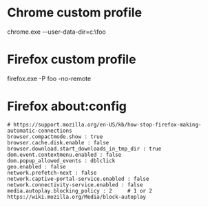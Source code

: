 # Chrome custom profile
chrome.exe --user-data-dir=c:\foo

# Firefox custom profile
firefox.exe -P foo -no-remote

# Firefox about:config
```
# https://support.mozilla.org/en-US/kb/how-stop-firefox-making-automatic-connections
browser.compactmode.show : true
browser.cache.disk.enable : false
browser.download.start_downloads_in_tmp_dir : true
dom.event.contextmenu.enabled : false
dom.popup_allowed_events : dblclick
geo.enabled : false
network.prefetch-next : false
network.captive-portal-service.enabled : false
network.connectivity-service.enabled : false
media.autoplay.blocking_policy : 2     # 1 or 2 https://wiki.mozilla.org/Media/block-autoplay
```
